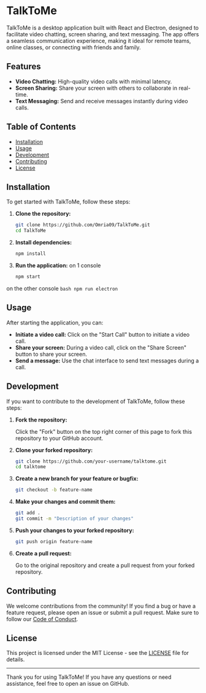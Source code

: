 # TalkToMe

TalkToMe is a desktop application built with React and Electron, designed to facilitate video chatting, screen sharing, and text messaging. The app offers a seamless communication experience, making it ideal for remote teams, online classes, or connecting with friends and family.

## Features

- **Video Chatting:** High-quality video calls with minimal latency.
- **Screen Sharing:** Share your screen with others to collaborate in real-time.
- **Text Messaging:** Send and receive messages instantly during video calls.

## Table of Contents

- [Installation](#installation)
- [Usage](#usage)
- [Development](#development)
- [Contributing](#contributing)
- [License](#license)

## Installation

To get started with TalkToMe, follow these steps:

1. **Clone the repository:**

    ```bash
    git clone https://github.com/Omria09/TalkToMe.git
    cd TalkToMe
    ```

2. **Install dependencies:**

    ```bash
    npm install
    ```

3. **Run the application:**
on 1 console 
    ```bash
    npm start
    ```
on the other console
    ```bash
    npm run electron
    ```
## Usage

After starting the application, you can:

- **Initiate a video call:** Click on the "Start Call" button to initiate a video call.
- **Share your screen:** During a video call, click on the "Share Screen" button to share your screen.
- **Send a message:** Use the chat interface to send text messages during a call.

## Development

If you want to contribute to the development of TalkToMe, follow these steps:

1. **Fork the repository:**

    Click the "Fork" button on the top right corner of this page to fork this repository to your GitHub account.

2. **Clone your forked repository:**

    ```bash
    git clone https://github.com/your-username/talktome.git
    cd talktome
    ```

3. **Create a new branch for your feature or bugfix:**

    ```bash
    git checkout -b feature-name
    ```

4. **Make your changes and commit them:**

    ```bash
    git add .
    git commit -m "Description of your changes"
    ```

5. **Push your changes to your forked repository:**

    ```bash
    git push origin feature-name
    ```

6. **Create a pull request:**

    Go to the original repository and create a pull request from your forked repository.

## Contributing

We welcome contributions from the community! If you find a bug or have a feature request, please open an issue or submit a pull request. Make sure to follow our [Code of Conduct](CODE_OF_CONDUCT.md).

## License

This project is licensed under the MIT License - see the [LICENSE](LICENSE) file for details.

---

Thank you for using TalkToMe! If you have any questions or need assistance, feel free to open an issue on GitHub.

